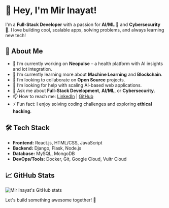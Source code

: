 # 👋 Hey, I'm Mir Inayat!

I'm a **Full-Stack Developer** with a passion for **AI/ML** 🤖 and **Cybersecurity** 🔐. I love building cool, scalable apps, solving problems, and always learning new tech!

## 🌟 About Me
- 🔭 I’m currently working on **Neopulse** – a health platform with AI insights and iot integration.
- 🌱 I’m currently learning more about **Machine Learning** and **Blockchain**.
- 👯 I’m looking to collaborate on **Open Source** projects.
- 🤔 I’m looking for help with scaling AI-based web applications.
- 💬 Ask me about **Full-Stack Development**, **AI/ML**, or **Cybersecurity**.
- 📫 How to reach me: [LinkedIn](https://www.linkedin.com/in/mirinayat) | [GitHub](https://github.com/Mir-Inayat)
- ⚡ Fun fact: I enjoy solving coding challenges and exploring **ethical hacking**.

## 🛠️ Tech Stack
- **Frontend:** React.js, HTML/CSS, JavaScript
- **Backend:** Django, Flask, Node.js
- **Database:** MySQL, MongoDB
- **DevOps/Tools:** Docker, Git, Google Cloud, Vultr Cloud

## 📈 GitHub Stats
![Mir Inayat's GitHub stats](https://github-readme-stats.vercel.app/api?username=Mir-Inayat&show_icons=true&theme=radical)

Let's build something awesome together! 🚀
